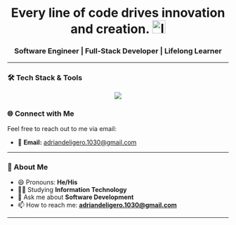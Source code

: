 <h1 align="center">Every line of code drives innovation and creation. <img src="https://cdn-icons-png.flaticon.com/512/3445/3445749.png" alt="Innovation Logo" width="30"/></h1>

<h3 align="center">Software Engineer | Full-Stack Developer | Lifelong Learner</h3>


---

### 🛠️ Tech Stack & Tools

<p align="center">
  <a href="#">
    <img src="https://skillicons.dev/icons?i=laravel,vue,bootstrap,tailwind,php,postgres,photoshop,nodejs,postman,java,python,c,html,css,javascript&perline=9" />
  </a>
</p>



### 🌐 Connect with Me

Feel free to reach out to me via email:

- 📧 **Email:** [adriandeligero.1030@gmail.com](mailto:adriandeligero.1030@gmail.com)

---

### 🎯 About Me

- 😄 Pronouns: **He/His**
- 👨‍🎓 Studying **Information Technology**
- 💬 Ask me about **Software Development**
- 📫 How to reach me: **adriandeligero.1030@gmail.com**



---

